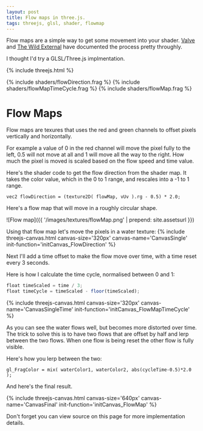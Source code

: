 ```yaml
---
layout: post
title: Flow maps in three.js.
tags: threejs, glsl, shader, flowmap
---
```




Flow maps are a simple way to get some movement into your shader. [Valve](http://www.valvesoftware.com/publications/2010/siggraph2010_vlachos_waterflow.pdf)
and [The Wild External](http://www.thewildeternal.com/2014/09/02/devlog-flowing-water/) have documented the process pretty throughly.

I thought I'd try a GLSL/Three.js implmentation.


{% include threejs.html %}

{% include shaders/flowDirection.frag %}
{% include shaders/flowMapTimeCycle.frag %}
{% include shaders/flowMap.frag %}


<script>

// Load the textures
var waterTexture = new THREE.TextureLoader().load('{{ site.assetsurl }}/images/textures/water.jpg');
var flowMap = new THREE.TextureLoader().load('{{ site.assetsurl }}/images/textures/flowMap.png');


function initCanvas_FlowDirection( threeContext )
{
    threeContext.uniforms = {
        texture: { type: "t", value: waterTexture },
        flowMap: { type: "t", value: flowMap },
    };

    threeContext.initFullScreenCanvas( 'passthroughVert', 'flowDirectionFrag' );
}

function initCanvas_FlowMapTimeCycle( threeContext )
{
    threeContext.uniforms = {
        texture: { type: "t", value: waterTexture },
        flowMap: { type: "t", value: flowMap },
    };
    
    threeContext.uniforms.flowMap.value.wrapS = threeContext.uniforms.flowMap.value.wrapT = THREE.RepeatWrapping;
    threeContext.uniforms.texture.value.wrapS = threeContext.uniforms.texture.value.wrapT = THREE.RepeatWrapping;
    
    threeContext.initFullScreenCanvas( 'passthroughVert', 'flowMapTimeCycleFrag' );
}

function initCanvas_FlowMap( threeContext )
{
    threeContext.uniforms = {
        texture: { type: "t", value: waterTexture },
        flowMap: { type: "t", value: flowMap },
        flowSpeed: { type: "f", value: 0.5 },
        cycleTime: { type: "f", value: 20 },
    };
    
    threeContext.initFullScreenCanvas( 'passthroughVert', 'flowMapFrag' );
}


</script>


# Flow Maps

Flow maps are texures that uses the red and green channels to offset pixels vertically and horizontally. 

For example a value of 0 in the red channel will move the pixel fully to the left, 0.5 will not move at all and 1 will move all the way to the right. How much the pixel is moved is scaled based on the 
flow speed and time value.

Here's the shader code to get the flow direction from the shader map. It takes the color value, which in the 0 to 1 range, and rescales into a -1 to 1 range.

```vec2 flowDirection = (texture2D( flowMap, vUv ).rg - 0.5) * 2.0;```

Here's a flow map that will move in a roughly circular shape. 

![Flow map]({{ '/images/textures/flowMap.png' | prepend: site.assetsurl }})

Using that flow map let's move the pixels in a water texture:
{% include threejs-canvas.html canvas-size='320px' canvas-name='CanvasSingle' init-function='initCanvas_FlowDirection' %}
 

Next I'll add a time offset to make the flow move over time, with a time reset every 3 seconds.

Here is how I calculate the time cycle, normalised between 0 and 1:

~~~javascript
float timeScaled = time / 3;
float timeCycle = timeScaled - floor(timeScaled);
~~~

{% include threejs-canvas.html canvas-size='320px' canvas-name='CanvasSingleTime' init-function='initCanvas_FlowMapTimeCycle' %}

As you can see the water flows well, but becomes more distorted over time. The trick to solve this is to have two flows that are offset by half and lerp between the two flows. When one flow is being reset the other flow is fully visible.

Here's how you lerp between the two:

```gl_FragColor = mix( waterColor1, waterColor2, abs(cycleTime-0.5)*2.0 );```


And here's the final result.

{% include threejs-canvas.html canvas-size='640px' canvas-name='CanvasFinal' init-function='initCanvas_FlowMap' %}


Don't forget you can view source on this page for more implementation details.

